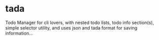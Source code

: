 # tada

Todo Manager for cli lovers, with nested todo lists, todo info section(s), simple selector utility, and uses json and tada format for saving information...
